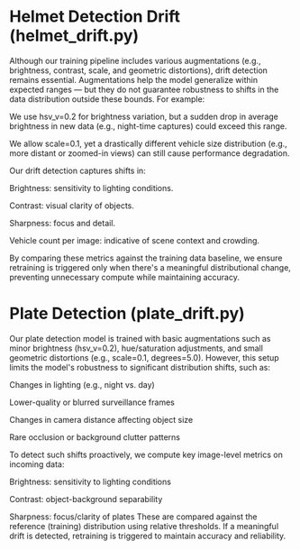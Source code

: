 # Helmet Detection Drift (helmet_drift.py)

Although our training pipeline includes various augmentations (e.g., brightness, contrast, scale, and geometric distortions), drift detection remains essential. Augmentations help the model generalize within expected ranges — but they do not guarantee robustness to shifts in the data distribution outside these bounds.
For example:

We use hsv_v=0.2 for brightness variation, but a sudden drop in average brightness in new data (e.g., night-time captures) could exceed this range.

We allow scale=0.1, yet a drastically different vehicle size distribution (e.g., more distant or zoomed-in views) can still cause performance degradation.

Our drift detection captures shifts in:

Brightness: sensitivity to lighting conditions.

Contrast: visual clarity of objects.

Sharpness: focus and detail.

Vehicle count per image: indicative of scene context and crowding.

By comparing these metrics against the training data baseline, we ensure retraining is triggered only when there's a meaningful distributional change, preventing unnecessary compute while maintaining accuracy.

# Plate Detection (plate_drift.py)

Our plate detection model is trained with basic augmentations such as minor brightness (hsv_v=0.2), hue/saturation adjustments, and small geometric distortions (e.g., scale=0.1, degrees=5.0). However, this setup limits the model's robustness to significant distribution shifts, such as:

Changes in lighting (e.g., night vs. day)

Lower-quality or blurred surveillance frames

Changes in camera distance affecting object size

Rare occlusion or background clutter patterns

To detect such shifts proactively, we compute key image-level metrics on incoming data:

Brightness: sensitivity to lighting conditions

Contrast: object-background separability

Sharpness: focus/clarity of plates
These are compared against the reference (training) distribution using relative thresholds. If a meaningful drift is detected, retraining is triggered to maintain accuracy and reliability.

